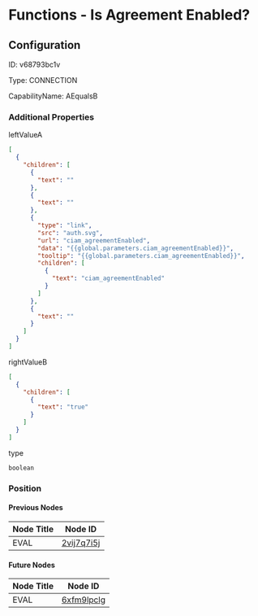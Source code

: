 # Functions - Is Agreement Enabled?
## Configuration
ID:  v68793bc1v

Type: CONNECTION 

CapabilityName: AEqualsB






### Additional Properties
leftValueA
```json 
[
  {
    "children": [
      {
        "text": ""
      },
      {
        "text": ""
      },
      {
        "type": "link",
        "src": "auth.svg",
        "url": "ciam_agreementEnabled",
        "data": "{{global.parameters.ciam_agreementEnabled}}",
        "tooltip": "{{global.parameters.ciam_agreementEnabled}}",
        "children": [
          {
            "text": "ciam_agreementEnabled"
          }
        ]
      },
      {
        "text": ""
      }
    ]
  }
]
```


rightValueB
```json 
[
  {
    "children": [
      {
        "text": "true"
      }
    ]
  }
]
```


type
```string 
boolean
```





### Position

#### Previous Nodes
| Node Title | Node ID |
| :------------- | ------------ |
| EVAL | [2vij7q7i5j](./2vij7q7i5j.md) | 
 
 #### Future Nodes
| Node Title | Node ID |
| :------------- | ------------ |
| EVAL |[6xfm9lpclg](./6xfm9lpclg.md) | 